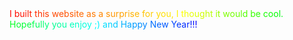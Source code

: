 <div><span style="color: #ff0000">I</span><span style="color: #ff0600"> </span><span style="color: #ff0b00">b</span><span style="color: #ff1100">u</span><span style="color: #ff1600">i</span><span style="color: #ff1c00">l</span><span style="color: #ff2100">t</span><span style="color: #ff2700"> </span><span style="color: #ff2c00">t</span><span style="color: #ff3200">h</span><span style="color: #ff3700">i</span><span style="color: #ff3d00">s</span><span style="color: #ff4200"> </span><span style="color: #ff4800">w</span><span style="color: #ff4d00">e</span><span style="color: #ff5300">b</span><span style="color: #ff5800">s</span><span style="color: #ff5e00">i</span><span style="color: #ff6300">t</span><span style="color: #ff6900">e</span><span style="color: #ff6e00"> </span><span style="color: #ff7400">a</span><span style="color: #ff7900">s</span><span style="color: #ff7f00"> </span><span style="color: #ff8500">a</span><span style="color: #ff8a00"> </span><span style="color: #ff9000">s</span><span style="color: #ff9500">u</span><span style="color: #ff9b00">r</span><span style="color: #ffa000">p</span><span style="color: #ffa600">r</span><span style="color: #ffac00">i</span><span style="color: #ffb100">s</span><span style="color: #ffb700">e</span><span style="color: #ffbc00"> </span><span style="color: #ffc200">f</span><span style="color: #ffc700">o</span><span style="color: #ffcd00">r</span><span style="color: #ffd200"> </span><span style="color: #ffd800">y</span><span style="color: #ffde00">o</span><span style="color: #ffe300">u</span><span style="color: #ffe900">,</span><span style="color: #ffee00"> </span><span style="color: #fff400">I</span><span style="color: #fff900"> </span><span style="color: #ffff00">t</span><span style="color: #f3ff00">h</span><span style="color: #e8ff00">o</span><span style="color: #dcff00">u</span><span style="color: #d1ff00">g</span><span style="color: #c5ff00">h</span><span style="color: #b9ff00">t</span><span style="color: #aeff00"> </span><span style="color: #a2ff00">i</span><span style="color: #97ff00">t</span><span style="color: #8bff00"> </span><span style="color: #7fff00">w</span><span style="color: #74ff00">o</span><span style="color: #68ff00">u</span><span style="color: #5dff00">l</span><span style="color: #51ff00">d</span><span style="color: #46ff00"> </span><span style="color: #3aff00">b</span><span style="color: #2eff00">e</span><span style="color: #23ff00"> </span><span style="color: #17ff00">c</span><span style="color: #0cff00">o</span><span style="color: #00ff00">o</span><span style="color: #00ff0b">l</span><span style="color: #00ff16">.</span></div><div><span style="color: #00ff21">H</span><span style="color: #00ff2c">o</span><span style="color: #00ff37">p</span><span style="color: #00ff43">e</span><span style="color: #00ff4e">f</span><span style="color: #00ff59">u</span><span style="color: #00ff64">l</span><span style="color: #00ff6f">l</span><span style="color: #00ff7a">y</span><span style="color: #00ff85"> </span><span style="color: #00ff90">y</span><span style="color: #00ff9b">o</span><span style="color: #00ffa6">u</span><span style="color: #00ffb1"> </span><span style="color: #00ffbc">e</span><span style="color: #00ffc8">n</span><span style="color: #00ffd3">j</span><span style="color: #00ffde">o</span><span style="color: #00ffe9">y</span><span style="color: #00fff4"> </span><span style="color: #00ffff">;</span><span style="color: #00f4ff">)</span><span style="color: #00e9ff"> </span><span style="color: #00deff">a</span><span style="color: #00d3ff">n</span><span style="color: #00c8ff">d</span><span style="color: #00bcff"> </span><span style="color: #00b1ff">H</span><span style="color: #00a6ff">a</span><span style="color: #009bff">p</span><span style="color: #0090ff">p</span><span style="color: #0085ff">y</span><span style="color: #007aff"> </span><span style="color: #006fff">N</span><span style="color: #0064ff">e</span><span style="color: #0059ff">w</span><span style="color: #004eff"> </span><span style="color: #0043ff">Y</span><span style="color: #0037ff">e</span><span style="color: #002cff">a</span><span style="color: #0021ff">r</span><span style="color: #0016ff">!</span><span style="color: #000bff">!</span><span style="color: #0000ff">!</span></div><div></div>
